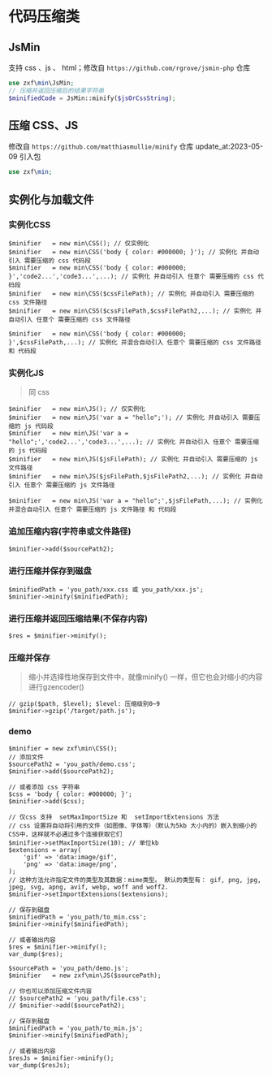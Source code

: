 # 代码压缩类

## JsMin

支持 css 、js 、 html；修改自 `https://github.com/rgrove/jsmin-php` 仓库

``` php
use zxf\min\JsMin;
// 压缩并返回压缩后的结果字符串
$minifiedCode = JsMin::minify($jsOrCssString);
```

## 压缩 CSS、JS

修改自 `https://github.com/matthiasmullie/minify` 仓库
update_at:2023-05-09
引入包

``` php
use zxf\min;
```

## 实例化与加载文件

### 实例化CSS

```
$minifier   = new min\CSS(); // 仅实例化
$minifier   = new min\CSS('body { color: #000000; }'); // 实例化 并自动引入 需要压缩的 css 代码段
$minifier   = new min\CSS('body { color: #000000; }','code2...','code3...',...); // 实例化 并自动引入 任意个 需要压缩的 css 代码段
$minifier   = new min\CSS($cssFilePath); // 实例化 并自动引入 需要压缩的 css 文件路径
$minifier   = new min\CSS($cssFilePath,$cssFilePath2,...); // 实例化 并自动引入 任意个 需要压缩的 css 文件路径

$minifier   = new min\CSS('body { color: #000000; }',$cssFilePath,...); // 实例化 并混合自动引入 任意个 需要压缩的 css 文件路径 和 代码段
```

### 实例化JS

> 同 css

```
$minifier   = new min\JS(); // 仅实例化
$minifier   = new min\JS('var a = "hello";'); // 实例化 并自动引入 需要压缩的 js 代码段
$minifier   = new min\JS('var a = "hello";','code2...','code3...',...); // 实例化 并自动引入 任意个 需要压缩的 js 代码段
$minifier   = new min\JS($jsFilePath); // 实例化 并自动引入 需要压缩的 js 文件路径
$minifier   = new min\JS($jsFilePath,$jsFilePath2,...); // 实例化 并自动引入 任意个 需要压缩的 js 文件路径

$minifier   = new min\JS('var a = "hello";',$jsFilePath,...); // 实例化 并混合自动引入 任意个 需要压缩的 js 文件路径 和 代码段
```

### 追加压缩内容(字符串或文件路径)

```
$minifier->add($sourcePath2);
```

### 进行压缩并保存到磁盘

```
$minifiedPath = 'you_path/xxx.css 或 you_path/xxx.js';
$minifier->minify($minifiedPath);
```

### 进行压缩并返回压缩结果(不保存内容)

```
$res = $minifier->minify();
```

### 压缩并保存

> 缩小并选择性地保存到文件中，就像minify() 一样，但它也会对缩小的内容进行gzencoder()

```
// gzip($path, $level); $level: 压缩级别0~9
$minifier->gzip('/target/path.js');
```

### demo

```
$minifier = new zxf\min\CSS();
// 添加文件
$sourcePath2 = 'you_path/demo.css';
$minifier->add($sourcePath2);

// 或者添加 css 字符串
$css = 'body { color: #000000; }';
$minifier->add($css);

// 仅css 支持  setMaxImportSize 和  setImportExtensions 方法
// css 设置将自动将引用的文件（如图像、字体等）（默认为5kb 大小内的）嵌入到缩小的CSS中，这样就不必通过多个连接获取它们
$minifier->setMaxImportSize(10); // 单位kb
$extensions = array(
    'gif' => 'data:image/gif',
    'png' => 'data:image/png',
);
// 这种方法允许指定文件的类型及其数据：mime类型。 默认的类型有： gif, png, jpg, jpeg, svg, apng, avif, webp, woff and woff2.
$minifier->setImportExtensions($extensions);

// 保存到磁盘
$minifiedPath = 'you_path/to_min.css';
$minifier->minify($minifiedPath);

// 或者输出内容
$res = $minifier->minify();
var_dump($res);
```

```
$sourcePath = 'you_path/demo.js';
$minifier   = new zxf\min\JS($sourcePath);

// 你也可以添加压缩文件内容
// $sourcePath2 = 'you_path/file.css';
// $minifier->add($sourcePath2);

// 保存到磁盘
$minifiedPath = 'you_path/to_min.js';
$minifier->minify($minifiedPath);

// 或者输出内容
$resJs = $minifier->minify();
var_dump($resJs);
```